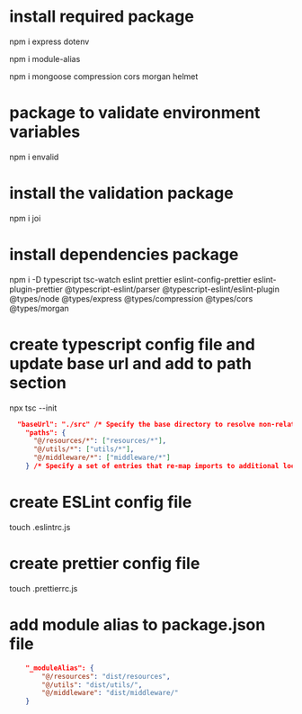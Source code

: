 # install required package

npm i express dotenv

npm i module-alias

npm i mongoose compression cors morgan helmet

# package to validate environment variables

npm i envalid

# install the validation package

npm i joi

# install dependencies package

npm i -D typescript tsc-watch eslint prettier eslint-config-prettier eslint-plugin-prettier @typescript-eslint/parser @typescript-eslint/eslint-plugin @types/node @types/express @types/compression @types/cors @types/morgan

# create typescript config file and update base url and add to path section

npx tsc --init

```Json
  "baseUrl": "./src" /* Specify the base directory to resolve non-relative module names. */,
    "paths": {
      "@/resources/*": ["resources/*"],
      "@/utils/*": ["utils/*"],
      "@/middleware/*": ["middleware/*"]
    } /* Specify a set of entries that re-map imports to additional lookup locations. */,
```

# create ESLint config file

touch .eslintrc.js

# create prettier config file

touch .prettierrc.js

# add module alias to package.json file

```json
    "_moduleAlias": {
        "@/resources": "dist/resources",
        "@/utils": "dist/utils/",
        "@/middleware": "dist/middleware/"
    }
```
